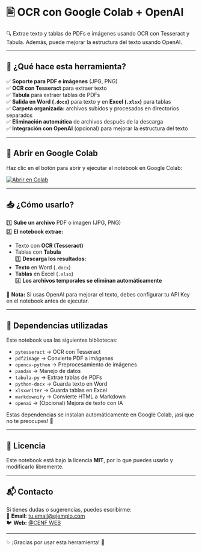 # 🖹 OCR con Google Colab + OpenAI  

🔍 Extrae texto y tablas de PDFs e imágenes usando OCR con Tesseract y Tabula. Además, puede mejorar la estructura del texto usando OpenAI.  

---

## 🚀 **¿Qué hace esta herramienta?**  
✅ **Soporte para PDF e imágenes** (JPG, PNG)  
✅ **OCR con Tesseract** para extraer texto  
✅ **Tabula** para extraer tablas de PDFs  
✅ **Salida en Word (`.docx`)** para texto y en **Excel (`.xlsx`)** para tablas  
✅ **Carpeta organizada:** archivos subidos y procesados en directorios separados  
✅ **Eliminación automática** de archivos después de la descarga  
✅ **Integración con OpenAI** (opcional) para mejorar la estructura del texto  

---

## 📌 **Abrir en Google Colab**  
Haz clic en el botón para abrir y ejecutar el notebook en Google Colab:  

[![Abrir en Colab](https://colab.research.google.com/assets/colab-badge.svg)](https://colab.research.google.com/github/CENFARG/ocr2text2table/blob/main/OCR_simple_con_IA.ipynb?usp=copy)

---

## 📥 **¿Cómo usarlo?**  
1️⃣ **Sube un archivo** PDF o imagen (JPG, PNG)  
2️⃣ **El notebook extrae:**  
   - Texto con **OCR (Tesseract)**  
   - Tablas con **Tabula**  
3️⃣ **Descarga los resultados:**  
   - **Texto** en Word (`.docx`)  
   - **Tablas** en Excel (`.xlsx`)  
4️⃣ **Los archivos temporales se eliminan automáticamente**  

📌 **Nota:** Si usas OpenAI para mejorar el texto, debes configurar tu API Key en el notebook antes de ejecutar.  

---

## 🔧 **Dependencias utilizadas**  
Este notebook usa las siguientes bibliotecas:  

- `pytesseract` → OCR con Tesseract  
- `pdf2image` → Convierte PDF a imágenes  
- `opencv-python` → Preprocesamiento de imágenes  
- `pandas` → Manejo de datos  
- `tabula-py` → Extrae tablas de PDFs  
- `python-docx` → Guarda texto en Word  
- `xlsxwriter` → Guarda tablas en Excel  
- `markdownify` → Convierte HTML a Markdown  
- `openai` → (Opcional) Mejora de texto con IA  

Estas dependencias se instalan automáticamente en Google Colab, ¡así que no te preocupes! 🚀  

---

## 📜 **Licencia**  
Este notebook está bajo la licencia **MIT**, por lo que puedes usarlo y modificarlo libremente.  

---

## 📬 **Contacto**  
Si tienes dudas o sugerencias, puedes escribirme:  
📧 **Email:** [tu.email@ejemplo.com](mailto:cenf.arg@gmail.com)  
🐦 **Web:** [@CENF WEB](https://www.cenfarg.com)

---
✨ ¡Gracias por usar esta herramienta! 🚀  
